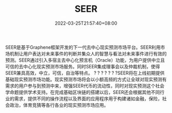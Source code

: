 ﻿---
weight: 
title: "SEER"
description: "SEER是基于Graphene框架开发的下一代去中心现实预测市场平台"
date: 2022-03-25T21:57:40+08:00
lastmod: 2022-03-25T16:45:40+08:00
draft: false
authors: ["Metabd"]
featuredImage: "seer.webp"
link: ""
tags: ["数字代币","SEER"]
categories: ["navigation"]
navigation: ["数字代币"]
lightgallery: true
toc: true
pinned: false
recommend: false
recommend1: false
---
SEER是基于Graphene框架开发的下一代去中心现实预测市场平台。SEER利用市场机制让用户表达对未来事件的判断并集众人的智慧与看法对未来事件进行有效的预测。SEER通过引入多宿主去中心化预言机（Oracle）功能，为用户提供中立且可信的去中心化现实预测市场服务。同时SEER集成理事会以及仲裁机制，使得SEER兼具高效，中立，可信，自治等特点。 ? ? ? ? ? ? ?SEER将在上线初期提供基础现实预测市场功能。现实预测市场将会以小额高频的方式让全球对现实预测有需求的用户参与到预测中来，增强SEER代币的流动性，同时对现实预测这个社会学命题提供学术支持。在完成基础区块链的搭建以后，SEER还会根据其他不同行业的需求，提供不同的操作流程以及界面的应用程序用于构建诸如金融，保险，社会政治，体育竞猜等各行各业的现实预测市场应用。
